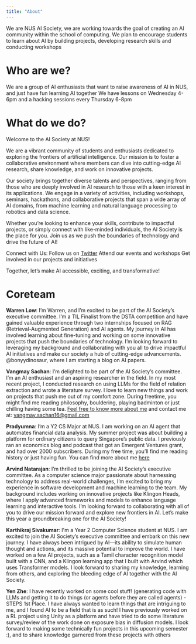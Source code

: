 ```yaml
---
title: "About"
---
```


We are NUS AI Society, we are working towards the goal of creating an AI community within the school of computing. We plan to encourage students to learn about AI by building projects, developing research skills and conducting workshops

# Who are we?

We are a group of AI enthusiasts that want to raise awareness of AI in NUS, and just have fun learning AI together
We have lessons on Wednesday 4-6pm and a hacking sessions every Thursday 6-8pm

# What do we do?

Welcome to the AI Society at NUS!

We are a vibrant community of students and enthusiasts dedicated to exploring the frontiers of artificial intelligence. Our mission is to foster a collaborative environment where members can dive into cutting-edge AI research, share knowledge, and work on innovative projects.

Our society brings together diverse talents and perspectives, ranging from those who are deeply involved in AI research to those with a keen interest in its applications. We engage in a variety of activities, including workshops, seminars, hackathons, and collaborative projects that span a wide array of AI domains, from machine learning and natural language processing to robotics and data science.

Whether you’re looking to enhance your skills, contribute to impactful projects, or simply connect with like-minded individuals, the AI Society is the place for you. Join us as we push the boundaries of technology and drive the future of AI!

Connect with Us:
Follow us on [Twitter](https://x.com/socaisociety)
Attend our events and workshops
Get involved in our projects and initiatives

Together, let’s make AI accessible, exciting, and transformative!

# Coreteam

**Warren Low**: I’m Warren, and I’m excited to be part of the AI Society’s executive committee. I’m a TIL Finalist from the DSTA competition and have gained valuable experience through two internships focused on RAG (Retrieval-Augmented Generation) and AI agents. My journey in AI has involved learning about fine-tuning and working on some innovative projects that push the boundaries of technology. I’m looking forward to leveraging my background and collaborating with you all to drive impactful AI initiatives and make our society a hub of cutting-edge advancements. @bonyydinosaur, where I am starting a blog on AI papers.

**Vangmay Sachan**: I’m delighted to be part of the AI Society’s committee. I’m an AI enthusiast and an aspiring researcher in the field. In my most recent project, I conducted research on using LLMs for the field of relation extraction and wrote a literature survey. I love to learn new things and work on projects that push me out of my comfort zone. During freetime, you might find me reading philosophy, bouldering, playing badminton or just chilling having some tea. [Feel free to know more about me](https://vangmay.github.io/) and contact me at: vangmay.sachan16@gmail.com

**Pradyumna**: I’m a Y2 CS Major at NUS. I am working on an AI agent that automates financial data analysis. My summer project was about building a platform for ordinary citizens to query Singapore’s public data. I previously ran an economics blog and podcast that got an Emergent Ventures grant, and had over 2000 subscribers. During my free time, you’ll find me reading history or just having fun. You can find more about me [here](https://github.com/pradyuprasad)

**Arvind Natarajan**: I’m thrilled to be joining the AI Society’s executive committee. As a computer science major passionate about harnessing technology to address real-world challenges, I’m excited to bring my experience in software development and machine learning to the team. My background includes working on innovative projects like Klingon Heads, where I apply advanced frameworks and models to enhance language learning and interactive tools. I’m looking forward to collaborating with all of you to drive our mission forward and explore new frontiers in AI. Let’s make this year a groundbreaking one for the AI Society!

**Karthikraj Sivakumar**: I'm a Year 2 Computer Science student at NUS. I am excited to join the AI Society’s executive committee and embark on this new journey. I have always been intrigued by AI—its ability to simulate human thought and actions, and its massive potential to improve the world. I have worked on a few AI projects, such as a Tamil character recognition model built with a CNN, and a Klingon learning app that I built with Arvind which uses Transformer models. I look forward to sharing my knowledge, learning from others, and exploring the bleeding edge of AI together with the AI Society.

**Yen Zhe**: I have recently worked on some cool stuff! (generating code with LLMs and getting it to do things (or agents before they are called agents) - STEPS 1st Place. I have always wanted to learn things that are intriguing to me, and I found AI to be a field that is as such! I have previously worked on a RL project using Unity as a platform and have tried to do some literature survey/review of the work done on exposure bias in diffusion models. I look forward to making some technically fun projects in this upcoming semester :), and to share knowledge garnered from these projects with others
